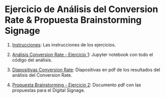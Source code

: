 # Ejercicio de Análisis del Conversion Rate & Propuesta Brainstorming Signage

1. [Instrucciones](https://github.com/rcruzgar/conversion_rate/blob/main/Instrucciones_prueba_data_scientist.pdf): Las instrucciones de los ejercicios.

2. [Análisis Conversion Rate - Ejercicio 1](https://github.com/rcruzgar/conversion_rate/blob/main/Conversion_Rate.ipynb): Jupyter notebook con todo el código del análisis.

3. [Diapositivas Conversion Rate](https://github.com/rcruzgar/conversion_rate/blob/main/Conversion_Rate_Slides.pdf): Diapositivas en pdf de los resultados del análisis del Conversion Rate.

4. [Propuesta Brainstorming - Ejercicio 2](https://github.com/rcruzgar/conversion_rate/blob/main/Respuesta_Ejercicio_2.pdf): Documento pdf con las propuestas para el Digital Signage.




